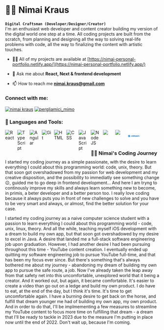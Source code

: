 
# 🏄‍♂️ Nimai Kraus
**`Digital Craftsman (Developer/Designer/Creator)`**
<br />
I'm an enthusiast web developer and content creator building my version of the digital world one step at a time. All coding projects are built from the scratch, from planning and designing all the way to solving real-life problems with code, all the way to finalizing the content with artistic touches.

- 👨‍💻 All of my projects are available at [https://nimai-personal-portfolio.netlify.app/](https://nimai-personal-portfolio.netlify.app/)

- 💬 Ask me about **React, Next & frontend development**

- 📫 How to reach me **nimai.kraus@gmail.com**

<h3 align="left">Connect with me:</h3>
<p align="left">
<a href="https://linkedin.com/in/nimai kraus" target="blank"><img align="center" src="https://raw.githubusercontent.com/rahuldkjain/github-profile-readme-generator/master/src/images/icons/Social/linked-in-alt.svg" alt="nimai kraus" height="30" width="40" /></a>
<a href="https://instagram.com/pergliamici_mimo" target="blank"><img align="center" src="https://raw.githubusercontent.com/rahuldkjain/github-profile-readme-generator/master/src/images/icons/Social/instagram.svg" alt="pergliamici_mimo" height="30" width="40" /></a>
</p>
   
<h3 align="left">🧰 Languages and Tools:</h3>
<img align="left" alt="React" width="30px" style="padding-right:10px;" src="https://cdn.jsdelivr.net/gh/devicons/devicon/icons/react/react-original.svg" />
<img align="left" alt="TypeScript" width="30px" style="padding-right:10px;" src="https://cdn.jsdelivr.net/gh/devicons/devicon/icons/typescript/typescript-plain.svg" />
<img align="left" alt="Angular" width="30px" style="padding-right:10px;" src="https://cdn.jsdelivr.net/gh/devicons/devicon/icons/angularjs/angularjs-plain.svg" />
<img align="left" alt="Git" width="30px" style="padding-right:10px;" src="https://cdn.jsdelivr.net/gh/devicons/devicon/icons/git/git-original.svg" />
<img align="left" alt="HTML" width="30px" style="padding-right:10px;" src="https://cdn.jsdelivr.net/gh/devicons/devicon/icons/html5/html5-plain.svg" />
<img align="left" alt="CSS" width="30px" style="padding-right:10px;" src="https://cdn.jsdelivr.net/gh/devicons/devicon/icons/css3/css3-plain.svg" />
<img align="left" alt="JavaScript" width="30px" style="padding-right:10px;" src="https://cdn.jsdelivr.net/gh/devicons/devicon/icons/javascript/javascript-plain.svg" />
<img align="left" alt="NodeJS" width="30px" style="padding-right:10px;" src="https://cdn.jsdelivr.net/gh/devicons/devicon/icons/nodejs/nodejs-original.svg" />
<img align="left" alt="GitHub" width="30px" style="padding-right:10px; color: white;" src="https://cdn.jsdelivr.net/gh/devicons/devicon/icons/github/github-original.svg" />
<img align="left" alt="Bash" width="30px" style="padding-right:10px; color: white;" src="https://cdn.jsdelivr.net/gh/devicons/devicon/icons/bash/bash-original.svg" />
<img src="https://raw.githubusercontent.com/devicons/devicon/d00d0969292a6569d45b06d3f350f463a0107b0d/icons/webpack/webpack-original-wordmark.svg" alt="webpack" width="40" height="40"/>
<br />

<h3 style="margin-bottom: 10px">👨‍💻 Nimai's Coding Journey</h3>
I started my coding journey as a simple passionate, with the desire to learn everything I could about this programming world: code, unix, theory.
But that soon got overshadowed from my passion for web development and my creative disposition, and the possibility to immediatly see something change😉, guided me to go deep in frontend development...
And here I am tryng to continously improve my skills and always learn something new to become, in primis, a beter developer and a better person too.
I really love coding because it always puts you in front of new challenges to solve and you have to be very smart and always, or almost, find the better solution for your case.

I started my coding journey as a naive computer science student with a passion to learn everything I could about this programming world - code, unix, linux, theory. And all the while, teaching myself iOS development with a dream to build my own app, but that soon got overshadowed by my desire to excel in Java. A desire that landed me a full-stack software engineering job upon graduation. However, I had another desire I had been pursuing throughout this time - YouTube content creation. I eventually ended up quitting my software engineering job to pursue YouTube full-time, and that has been my focus ever since. But there's something that's always bothered me about my journey - abandoning my dream of building my own app to pursue the safe route, a job. Now I've already taken the leap away from that safety net into this uncomfortable, unexplored world that it being a creator. And it worked out, but again, it became comfortable. It's easier to create a video than go out on a ledge and build my own product. I do have to eat, at the end of the day, but I think it's time. It's time to get uncomfortable again. I have a burning desire to get back on the horse, and fulfill that dream younger me had of building my own app, my own product. And in order to do that, I'll be implmementing a few measures to streamline my YouTube content to focus more time on fulfilling that dream - a dream that I'll be ready to tackle in 2023 due to the measure I'm putting in place now until the end of 2022. Don't wait up, because I'm coming.

[website]: https://fkcodes.com
[youtube]: https://youtube.com/fknight
